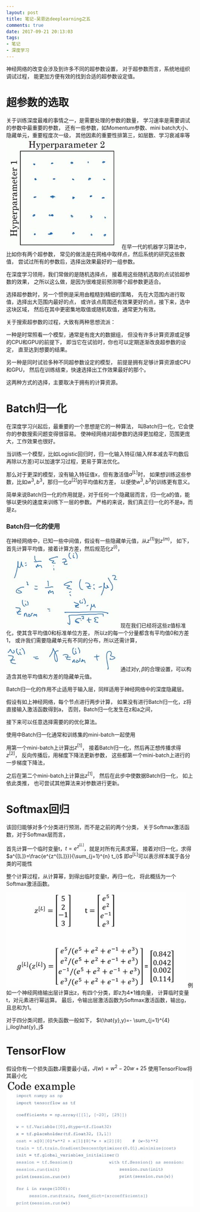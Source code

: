 ```yaml
---
layout: post
title: 笔记-吴恩达deeplearning之五
comments: true
date: 2017-09-21 20:13:03
tags:
- 笔记
- 深度学习
---
```

神经网络的改变会涉及到许多不同的超参数设置，
对于超参数而言，系统地组织调试过程，
能更加方便有效的找到合适的超参数设定值。
<!--more-->
# 超参数的选取
关于训练深度最难的事情之一，是需要处理的参数的数量，
学习速率是需要调试的参数中最重要的参数，
还有一些参数，如Momentum参数、mini batch大小、隐藏单元，重要程度次一级，
其他因素的重要性排第三，如层数、学习衰减率等
![](/assets/images/170921_1.JPG)
在早一代的机器学习算法中，比如你有两个超参数，
常见的做法是在网格中取样点，然后系统的研究这些数值，
尝试过所有的参数后，选择出效果最好的一组参数。

在深度学习领用，我们常做的是随机选择点，
接着用这些随机选取的点试验超参数的效果，
之所以这么做，是因为很难提前预测哪个超参数更适合。

选择超参数时，另一个惯例是采用由粗糙到精细的策略，
先在大范围内进行取值，选择出大范围内最好的点，
或许该点周围还有效果更好的点，接下来，选中这块区域，
然后在其中更密集地取值或随机取值，通常更为有效。

关于搜索超参数的过程，大致有两种思想流派：

一种是时常照看一个模型，通常是有庞大的数据组，
但没有许多计算资源或足够的CPU和GPU的前提下，
即当它在试验时，你也可以定期逐渐改良超参数的设定，
直至达到想要的结果。

另一种是同时试验多种不同超参数设定的模型，
前提是拥有足够计算资源或CPU和GPU，
然后在训练结束，快速选择出工作效果最好的那个。

这两种方式的选择，主要取决于拥有的计算资源。

# Batch归一化

在深度学习兴起后，最重要的一个思想是它的一种算法，
叫Batch归一化，它会使你的参数搜索问题变得很容易。
使神经网络对超参数的选择更加稳定，范围更庞大，工作效果也很好。

当训练一个模型，比如Logistic回归时，归一化输入特征(输入样本减去平均数后再除以方差)可以加速学习过程，更易于算法优化。

那么对于更深的模型，没有输入特征值x，但有激活值$a^{[L]}$时，
如果想训练这些参数，比如$w^{3},b^{3}$，那归一化$a^{[2]}$的平均值和方差，
以便使$w^{3},b^{3}$的训练更有意义。

简单来说Batch归一化的作用就是，对于任何一个隐藏层而言，归一化a的值，能够以更快的速度来训练下一层的参数。
严格的来说，我们真正归一化的不是a，而是z。

### Batch归一化的使用
在神经网络中，已知一些中间值，假设有一些隐藏单元值，从$z^{(1)}$到$z^{(m)}$，
如下，首先计算平均值，接着计算方差，然后规范化$z^{(i)}$，
![](/assets/images/170921_2.JPG)
现在我们已经将这些z值标准化，使其含平均值0和标准单位方差，
所以z的每一个分量都含有平均值0和方差1，
或许我们需要隐藏单元有不同的分布，所以还需计算，
![](/assets/images/170921_3.JPG)
通过对$\gamma ,\beta$的合理设置，可以构造含其他平均值和方差的隐藏单元值。

Batch归一化的作用不止适用于输入层，同样适用于神经网络中的深度隐藏层。

假设有如上神经网络，每个节点进行两步计算，
如果没有进行Batch归一化，z将直接输入激活函数得到a，
否则，Batch归一化发生在z和a之间，

接下来可以任意选择需要的的优化算法。

使用中Batch归一化通常和训练集的mini-batch一起使用

用第一个mini-batch上计算出$z^{[1]}$，
接着Batch归一化，然后再正想传播求得$z^{[2]}$，
反向传播后，用梯度下降法更新参数，
这些都第一个mini-batch上进行的一步梯度下降法，

之后在第二个mini-batch上计算出$z^{[1]}$，
然后在此步中使数据Batch归一化，
如上依此类推，
也可尝试其他算法来对参数进行更新。

# Softmax回归

该回归能够对多个分类进行预测，而不是之前的两个分类，
关于Softmax激活函数，对于Softmax层而言，

首先计算一个临时变量t，$t=e^{z^{[L]}}$，就是对所有元素求幂，
接着对t归一化，求得$a^{[L]}=\frac{e^{z^{[L]}}}{\sum_{j=1}^{n} t_i}$
即$a^{[L]}$可以表示样本属于各分类的可能性

整个计算过程，从计算幂，到得出临时变量t，再归一化，
将此概括为一个Softmax激活函数。

![](/assets/images/170921_4.JPG)
例如一个神经网络输出层计算出z，有四个分类，即z为4*1维向量，
计算临时变量t，对元素进行幂运算。
最后，令输出层激活函数为Softmax激活函数，输出g，且总和为1。

对于四分类问题，损失函数一般如下，
$l(\hat{y},y)=- \sum_{j=1}^{4} j_ilog\hat{y}_j$

# TensorFlow

假设你有一个损失函数J需要最小话，$J(w)=w^2-20w+25$
使用TensorFlow将其最小化
![](/assets/images/170921_5.JPG)